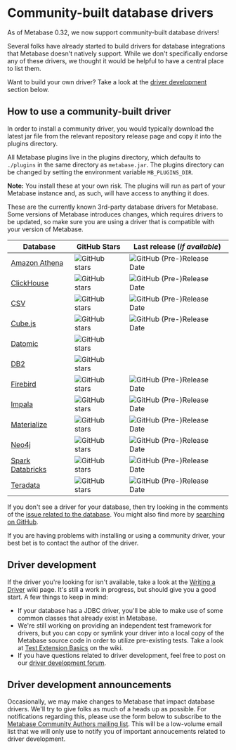 # Community-built database drivers

As of Metabase 0.32, we now support community-built database drivers!

Several folks have already started to build drivers for database integrations that Metabase doesn't natively support. While we don't specifically endorse any of these drivers, we thought it would be helpful to have a central place to list them.

Want to build your own driver? Take a look at the [driver development](#driver-development) section below.

## How to use a community-built driver

In order to install a community driver, you would typically download the latest jar file from the relevant repository release page and copy it into the plugins directory.

All Metabase plugins live in the plugins directory, which defaults to `./plugins` in the same directory as `metabase.jar`. The plugins directory can be changed by setting the environment variable `MB_PLUGINS_DIR`.

**Note:** You install these at your own risk. The plugins will run as part of your Metabase instance and, as such, will have access to anything it does.

These are the currently known 3rd-party database drivers for Metabase. Some versions of Metabase introduces changes, which requires drivers to be updated, so make sure you are using a driver that is compatible with your version of Metabase.

| Database                                                                                | GitHub Stars                                                                                          | Last release (_if available_)                                                                                                 |
| --------------------------------------------------------------------------------------- | ----------------------------------------------------------------------------------------------------- | ----------------------------------------------------------------------------------------------------------------------------- |
| [Amazon Athena](https://github.com/dacort/metabase-athena-driver)                       | ![GitHub stars](https://img.shields.io/github/stars/dacort/metabase-athena-driver)                    | ![GitHub (Pre-)Release Date](https://img.shields.io/github/release-date-pre/dacort/metabase-athena-driver)                    |
| [ClickHouse](https://github.com/enqueue/metabase-clickhouse-driver)                     | ![GitHub stars](https://img.shields.io/github/stars/enqueue/metabase-clickhouse-driver)               | ![GitHub (Pre-)Release Date](https://img.shields.io/github/release-date-pre/enqueue/metabase-clickhouse-driver)               |
| [CSV](https://github.com/Markenson/csv-metabase-driver)                                 | ![GitHub stars](https://img.shields.io/github/stars/Markenson/csv-metabase-driver)                    | ![GitHub (Pre-)Release Date](https://img.shields.io/github/release-date-pre/Markenson/csv-metabase-driver)                    |
| [Cube.js](https://github.com/pyrooka/metabase-cubejs-driver)                            | ![GitHub stars](https://img.shields.io/github/stars/pyrooka/metabase-cubejs-driver)                   | ![GitHub (Pre-)Release Date](https://img.shields.io/github/release-date-pre/pyrooka/metabase-cubejs-driver)                   |
| [Datomic](https://github.com/lambdaisland/metabase-datomic)                             | ![GitHub stars](https://img.shields.io/github/stars/lambdaisland/metabase-datomic)                    |                                                                                                                               |
| [DB2](https://github.com/dludwig-jrt/metabase-db2-driver)                               | ![GitHub stars](https://img.shields.io/github/stars/dludwig-jrt/metabase-db2-driver)                  |                                                                                                                               |
| [Firebird](https://github.com/evosec/metabase-firebird-driver)                          | ![GitHub stars](https://img.shields.io/github/stars/evosec/metabase-firebird-driver)                  | ![GitHub (Pre-)Release Date](https://img.shields.io/github/release-date-pre/evosec/metabase-firebird-driver)                  |
| [Impala](https://github.com/brenoae/metabase-impala-driver)                             | ![GitHub stars](https://img.shields.io/github/stars/brenoae/metabase-impala-driver)                   | ![GitHub (Pre-)Release Date](https://img.shields.io/github/release-date-pre/brenoae/metabase-impala-driver)                   |
| [Materialize](https://github.com/MaterializeInc/metabase-materialize-driver)            | ![GitHub stars](https://img.shields.io/github/stars/MaterializeInc/metabase-materialize-driver)       | ![GitHub (Pre-)Release Date](https://img.shields.io/github/release-date-pre/MaterializeInc/metabase-materialize-driver)       |
| [Neo4j](https://github.com/bbenzikry/metabase-neo4j-driver)                             | ![GitHub stars](https://img.shields.io/github/stars/bbenzikry/metabase-neo4j-driver)                  | ![GitHub (Pre-)Release Date](https://img.shields.io/github/release-date-pre/bbenzikry/metabase-neo4j-driver)                  |
| [Spark Databricks](https://github.com/fhsgoncalves/metabase-sparksql-databricks-driver) | ![GitHub stars](https://img.shields.io/github/stars/fhsgoncalves/metabase-sparksql-databricks-driver) | ![GitHub (Pre-)Release Date](https://img.shields.io/github/release-date-pre/fhsgoncalves/metabase-sparksql-databricks-driver) |
| [Teradata](https://github.com/swisscom-bigdata/metabase-teradata-driver)                | ![GitHub stars](https://img.shields.io/github/stars/swisscom-bigdata/metabase-teradata-driver)        | ![GitHub (Pre-)Release Date](https://img.shields.io/github/release-date-pre/swisscom-bigdata/metabase-teradata-driver)        |

If you don't see a driver for your database, then try looking in the comments of the [issue related to the database](https://github.com/metabase/metabase/labels/Database%2F). You might also find more by [searching on GitHub](https://github.com/search?q=metabase+driver).

If you are having problems with installing or using a community driver, your best bet is to contact the author of the driver.

## Driver development

If the driver you're looking for isn't available, take a look at the [Writing a Driver](https://github.com/metabase/metabase/wiki/Writing-a-Driver) wiki page. It's still a work in progress, but should give you a good start. A few things to keep in mind:

- If your database has a JDBC driver, you'll be able to make use of some common classes that already exist in Metabase.
- We're still working on providing an independent test framework for drivers, but you can copy or symlink your driver into a local copy of the Metabase source code in order to utilize pre-existing tests. Take a look at [Test Extension Basics](https://github.com/metabase/metabase/wiki/Writing-a-Driver:-Adding-Test-Extensions,-Tests,-and-Setting-up-CI#test-extensions-basics) on the wiki.
- If you have questions related to driver development, feel free to post on our [driver development forum](https://discourse.metabase.com/c/driver-development).

## Driver development announcements

Occasionally, we may make changes to Metabase that impact database drivers. We'll try to give folks as much of a heads up as possible. For notifications regarding this, please use the form below to subscribe to the [Metabase Community Authors mailing list](http://eepurl.com/gQcIO9). This will be a low-volume email list that we will only use to notify you of important annoucements related to driver development.
